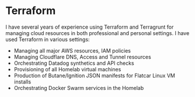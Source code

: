 # Terraform

I have several years of experience using Terraform and Terragrunt for managing cloud resources in both professional and personal settings. I have used Terraform in various settings:

- Managing all major AWS resources, IAM policies
- Managing Cloudflare DNS, Access and Tunnel resources
- Orchestrating Datadog synthetics and API checks
- Provisioning of all Homelab virtual machines
- Production of Butane/Ignition JSON manifests for Flatcar Linux VM installs
- Orchestrating Docker Swarm services in the Homelab
